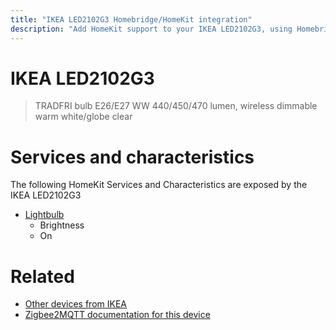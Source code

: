 ```yaml
---
title: "IKEA LED2102G3 Homebridge/HomeKit integration"
description: "Add HomeKit support to your IKEA LED2102G3, using Homebridge, Zigbee2MQTT and homebridge-z2m."
---
```

<!---
This file has been GENERATED using src/docgen/docgen.ts
DO NOT EDIT THIS FILE MANUALLY!
-->
# IKEA LED2102G3
> TRADFRI bulb E26/E27 WW 440/450/470 lumen, wireless dimmable warm white/globe clear


# Services and characteristics
The following HomeKit Services and Characteristics are exposed by
the IKEA LED2102G3

* [Lightbulb](../../light.md)
  * Brightness
  * On


# Related
* [Other devices from IKEA](../index.md#ikea)
* [Zigbee2MQTT documentation for this device](https://www.zigbee2mqtt.io/devices/LED2102G3.html)